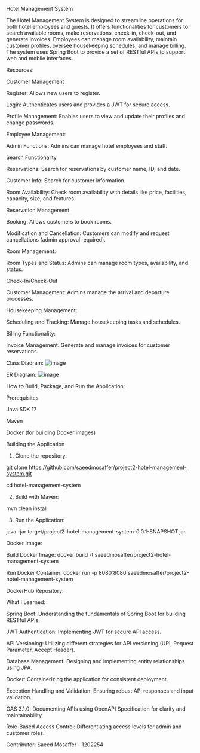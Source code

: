 Hotel Management System

The Hotel Management System is designed to streamline operations for both hotel employees and guests. It offers functionalities for customers to search available rooms, make reservations, check-in, check-out, and generate invoices. Employees can manage room availability, maintain customer profiles, oversee housekeeping schedules, and manage billing. The system uses Spring Boot to provide a set of RESTful APIs to support web and mobile interfaces.

Resources:

Customer Management

Register: Allows new users to register.

Login: Authenticates users and provides a JWT for secure access.

Profile Management: Enables users to view and update their profiles and change passwords.

Employee Management:

Admin Functions: Admins can manage hotel employees and staff.

Search Functionality

Reservations: Search for reservations by customer name, ID, and date.

Customer Info: Search for customer information.

Room Availability: Check room availability with details like price, facilities, capacity, size, and features.

Reservation Management

Booking: Allows customers to book rooms.

Modification and Cancellation: Customers can modify and request cancellations (admin approval required).

Room Management:

Room Types and Status: Admins can manage room types, availability, and status.

Check-In/Check-Out

Customer Management: Admins manage the arrival and departure processes.

Housekeeping Management:

Scheduling and Tracking: Manage housekeeping tasks and schedules.

Billing Functionality:

Invoice Management: Generate and manage invoices for customer reservations.

Class Diadram: 
![image](https://github.com/saeedmosaffer/project2-hotel-management-system/assets/132621749/dd25b4c4-b326-4d40-be23-35edc6f69e52)

ER Diagram:
![image](https://github.com/saeedmosaffer/project2-hotel-management-system/assets/132621749/b7c13ad9-12aa-4866-9346-0a2610d38519)


How to Build, Package, and Run the Application:

Prerequisites

Java SDK 17

Maven

Docker (for building Docker images)

Building the Application

1. Clone the repository:

git clone https://github.com/saeedmosaffer/project2-hotel-management-system.git

cd hotel-management-system

2. Build with Maven:

mvn clean install

3. Run the Application:
   
java -jar target/project2-hotel-management-system-0.0.1-SNAPSHOT.jar

Docker Image:

Build Docker Image: docker build -t saeedmosaffer/project2-hotel-management-system

Run Docker Container: docker run -p 8080:8080 saeedmosaffer/project2-hotel-management-system

DockerHub Repository: 

What I Learned:

Spring Boot: Understanding the fundamentals of Spring Boot for building RESTful APIs.

JWT Authentication: Implementing JWT for secure API access.

API Versioning: Utilizing different strategies for API versioning (URI, Request Parameter, Accept Header).

Database Management: Designing and implementing entity relationships using JPA.

Docker: Containerizing the application for consistent deployment.

Exception Handling and Validation: Ensuring robust API responses and input validation.

OAS 3.1.0: Documenting APIs using OpenAPI Specification for clarity and maintainability.

Role-Based Access Control: Differentiating access levels for admin and customer roles.


Contributor:
Saeed Mosaffer - 1202254
